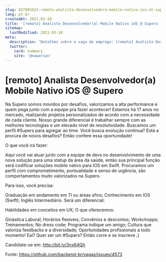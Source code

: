 ```yaml
---
slug: 827803623-remoto-analista-desenvolvedora-mobile-nativo-ios-at-supero
lang: pt-br
createdAt: 2021-03-10
title: '[remoto] Analista Desenvolvedor(a) Mobile Nativo iOS @ Supero - Vaga de Emprego'
sitemap:
  lastModified: 2021-03-10
meta:
  description: 'Detalhes sobre a vaga de emprego: [remoto] Analista Desenvolvedor(a) Mobile Nativo iOS @ Supero'
  twitter:
    card: summary
    site: '@nawarian'
---
```


# [remoto] Analista Desenvolvedor(a) Mobile Nativo iOS @ Supero

Na Supero somos movidos por desafios, valorizamos a alta performance e quem pega junto com a equipe pra fazer acontecer! Estamos há 17 anos no mercado, realizando projetos personalizados de acordo com a necessidade de cada cliente. Nosso grande diferencial é trabalhar sempre com as melhores tecnologias e um elevado nível de resolutividade.
Buscamos um perfil #Supers para agregar ao time. Você busca evolução contínua? Está a procura de novos desafios? Então confere essa oportunidade!

O que você irá fazer:

Aqui você vai atuar junto com a equipe de devs no desenvolvimento de uma nova solução para uma statup da área da saúde, então sua principal função será codificar soluções mobile nativo para IOS em Swift. Procuramos um perfil com comprometimento, pontualidade e senso de urgência, são comportamentos muito valorizados na Supero.

Para isso, você precisa:

Graduação em andamento em TI ou áreas afins;
Conhecimento em IOS (Swift);
Inglês Intermediário.
Será um diferencial:

Habilidades em conceitos em UX;
O que oferecemos:

Ginástica Laboral;
Horários flexíveis;
Convênios e descontos;
Workchopps;
Treinamentos;
No dress code;
Programa indique um amigo;
Cultura que valoriza feedbacks e a diversidade;
Oportunidades profissionais a todo momento!
Eai? Quer ser um #Supers? Então corre e se inscreve ;)

Candidate-se em: http://bit.ly/3nx64Qh

Fonte: https://github.com/backend-br/vagas/issues/4573